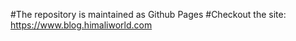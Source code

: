 
#The repository is maintained as Github Pages
#Checkout the site: https://www.blog.himaliworld.com



